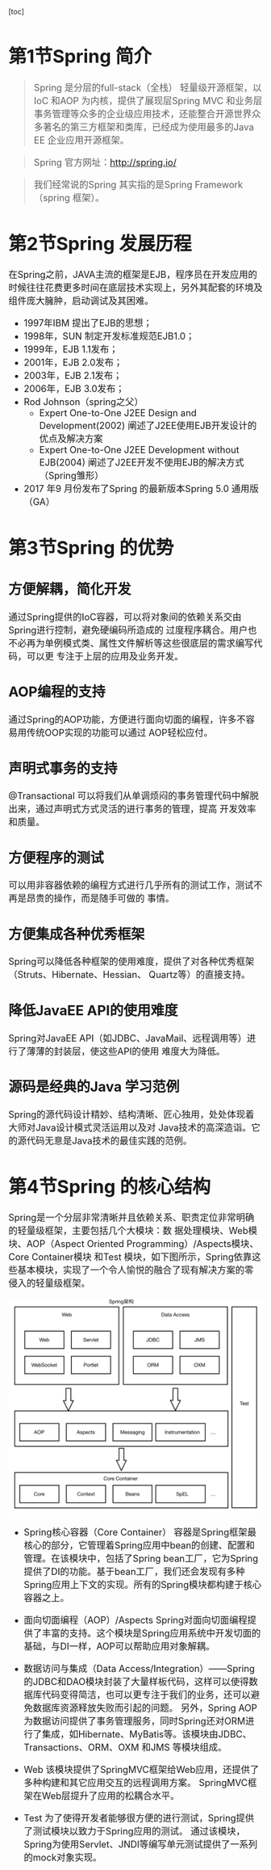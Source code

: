 [toc]
<font size=4>
# 第1节Spring 简介
> Spring 是分层的full-stack（全栈） 轻量级开源框架，以IoC 和AOP 为内核，提供了展现层Spring
> MVC 和业务层事务管理等众多的企业级应⽤技术，还能整合开源世界众多著名的第三⽅框架和类库，已经成为使⽤最多的Java EE 企业应⽤开源框架。

> Spring 官⽅⽹址：http://spring.io/

> 我们经常说的Spring 其实指的是Spring Framework（spring 框架）。


# 第2节Spring 发展历程

在Spring之前，JAVA主流的框架是EJB，程序员在开发应用的时候往往花费更多时间在底层技术实现上，另外其配套的环境及组件庞大臃肿，启动调试及其困难。

- 1997年IBM 提出了EJB的思想； 
- 1998年，SUN 制定开发标准规范EJB1.0； 
- 1999年，EJB 1.1发布； 
- 2001年，EJB 2.0发布； 
- 2003年，EJB 2.1发布； 
- 2006年，EJB 3.0发布；
- Rod Johnson（spring之⽗）
    - Expert One-to-One J2EE Design and Development(2002) 阐述了J2EE使⽤EJB开发设计的优点及解决⽅案
    - Expert One-to-One J2EE Development without EJB(2004) 阐述了J2EE开发不使⽤EJB的解决⽅式（Spring雏形）
- 2017 年9 ⽉份发布了Spring 的最新版本Spring 5.0 通⽤版（GA）


# 第3节Spring 的优势

## ⽅便解耦，简化开发
通过Spring提供的IoC容器，可以将对象间的依赖关系交由Spring进⾏控制，避免硬编码所造成的
过度程序耦合。⽤户也不必再为单例模式类、属性⽂件解析等这些很底层的需求编写代码，可以更
专注于上层的应⽤及业务开发。

## AOP编程的⽀持
通过Spring的AOP功能，⽅便进⾏⾯向切⾯的编程，许多不容易⽤传统OOP实现的功能可以通过
AOP轻松应付。

## 声明式事务的⽀持
@Transactional
可以将我们从单调烦闷的事务管理代码中解脱出来，通过声明式⽅式灵活的进⾏事务的管理，提⾼
开发效率和质量。

## ⽅便程序的测试
可以⽤⾮容器依赖的编程⽅式进⾏⼏乎所有的测试⼯作，测试不再是昂贵的操作，⽽是随⼿可做的
事情。

## ⽅便集成各种优秀框架
Spring可以降低各种框架的使⽤难度，提供了对各种优秀框架（Struts、Hibernate、Hessian、
Quartz等）的直接⽀持。

## 降低JavaEE API的使⽤难度
Spring对JavaEE API（如JDBC、JavaMail、远程调⽤等）进⾏了薄薄的封装层，使这些API的使⽤
难度⼤为降低。

## 源码是经典的Java 学习范例
Spring的源代码设计精妙、结构清晰、匠⼼独⽤，处处体现着⼤师对Java设计模式灵活运⽤以及对
Java技术的⾼深造诣。它的源代码⽆意是Java技术的最佳实践的范例。

# 第4节Spring 的核⼼结构

Spring是⼀个分层⾮常清晰并且依赖关系、职责定位⾮常明确的轻量级框架，主要包括⼏个⼤模块：数
据处理模块、Web模块、AOP（Aspect Oriented Programming）/Aspects模块、Core Container模块
和Test 模块，如下图所示，Spring依靠这些基本模块，实现了⼀个令⼈愉悦的融合了现有解决⽅案的零
侵⼊的轻量级框架。 

<img src="images/11206" alt="image"  />

- Spring核⼼容器（Core Container） 容器是Spring框架最核⼼的部分，它管理着Spring应⽤中bean的创建、配置和管理。在该模块中，包括了Spring bean⼯⼚，它为Spring提供了DI的功能。基于bean⼯⼚，我们还会发现有多种Spring应⽤上下⽂的实现。所有的Spring模块都构建于核⼼容器之上。

- ⾯向切⾯编程（AOP）/Aspects Spring对⾯向切⾯编程提供了丰富的⽀持。这个模块是Spring应⽤系统中开发切⾯的基础，与DI⼀样，AOP可以帮助应⽤对象解耦。

- 数据访问与集成（Data Access/Integration）——Spring的JDBC和DAO模块封装了⼤量样板代码，这样可以使得数据库代码变得简洁，也可以更专注于我们的业务，还可以避免数据库资源释放失败⽽引起的问题。 另外，Spring AOP为数据访问提供了事务管理服务，同时Spring还对ORM进⾏了集成，如Hibernate、MyBatis等。该模块由JDBC、Transactions、ORM、OXM 和JMS 等模块组成。

- Web 该模块提供了SpringMVC框架给Web应⽤，还提供了多种构建和其它应⽤交互的远程调⽤⽅案。 SpringMVC框架在Web层提升了应⽤的松耦合⽔平。

- Test 为了使得开发者能够很⽅便的进⾏测试，Spring提供了测试模块以致⼒于Spring应⽤的测试。 通过该模块，Spring为使⽤Servlet、JNDI等编写单元测试提供了⼀系列的mock对象实现。


</font>